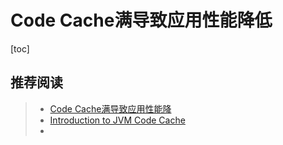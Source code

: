 # Code Cache满导致应用性能降低


[toc]



## 推荐阅读

> - [Code Cache满导致应用性能降](https://juejin.cn/post/6844903601786060808)
> - [Introduction to JVM Code Cache](https://www.baeldung.com/jvm-code-cache)
> -
